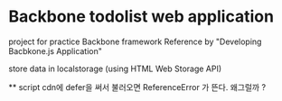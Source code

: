 # Backbone todolist web application

project for practice Backbone framework
Reference by "Developing Bacbkone.js Application"

store data in localstorage (using HTML Web Storage API)


** script cdn에 defer을 써서 불러오면 ReferenceError 가 뜬다. 왜그럴까 ?
